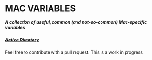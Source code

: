 # MAC VARIABLES

##### A collection of useful, common (and not-so-common) Mac-specific variables

##### [Active Directory](https://github.com/geoffrepoli/mac-variables/blob/master/vars-active_directory.md)

Feel free to contribute with a pull request. This is a work in progress

